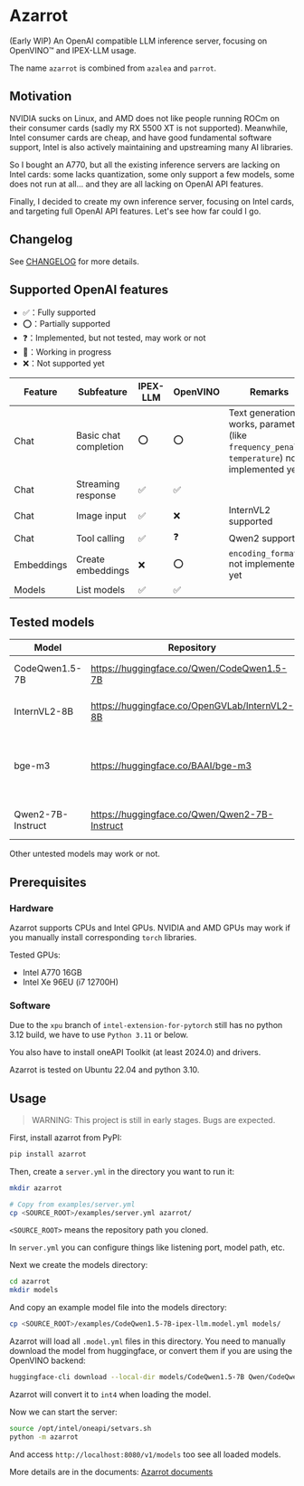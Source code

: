 # Azarrot

(Early WIP) An OpenAI compatible LLM inference server, focusing on OpenVINO™ and IPEX-LLM usage.

The name `azarrot` is combined from `azalea` and `parrot`.

## Motivation

NVIDIA sucks on Linux, and AMD does not like people running ROCm on their consumer cards (sadly my RX 5500 XT is not supported).
Meanwhile, Intel consumer cards are cheap, and have good fundamental software support, Intel is also actively maintaining and upstreaming many AI libraries.

So I bought an A770, but all the existing inference servers are lacking on Intel cards: some lacks quantization, some only support a few models, some does not run at all... and they are all lacking on OpenAI API features.

Finally, I decided to create my own inference server, focusing on Intel cards, and targeting full OpenAI API features.
Let's see how far could I go.

## Changelog

See [CHANGELOG](./CHANGELOG.md) for more details.

## Supported OpenAI features

- ✅：Fully supported
- ⭕：Partially supported
- ❓：Implemented, but not tested, may work or not
- 🚧：Working in progress
- ❌：Not supported yet

|Feature|Subfeature|IPEX-LLM|OpenVINO|Remarks|
|-------|----------|--------|--------|-------|
|Chat|Basic chat completion|⭕|⭕|Text generation works, parameters (like `frequency_penalty`, `temperature`) not implemented yet|
|Chat|Streaming response|✅|✅||
|Chat|Image input|✅|❌|InternVL2 supported|
|Chat|Tool calling|✅|❓|Qwen2 supported|
|Embeddings|Create embeddings|❌|⭕|`encoding_format` not implemented yet|
|Models|List models|✅|✅||

## Tested models

|Model|Repository|Device|Backend|Remarks|
|-----|----------|------|-------|-------|
|CodeQwen1.5-7B|https://huggingface.co/Qwen/CodeQwen1.5-7B|Intel GPU|IPEX-LLM, OpenVINO||
|InternVL2-8B|https://huggingface.co/OpenGVLab/InternVL2-8B|Intel GPU|IPEX-LLM|Image input supported|
|bge-m3|https://huggingface.co/BAAI/bge-m3|Intel GPU, CPU|OpenVINO|Accuracy may decrease if quantized to int8|
|Qwen2-7B-Instruct|https://huggingface.co/Qwen/Qwen2-7B-Instruct|Intel GPU|IPEX-LLM|Tool calling supported|

Other untested models may work or not.

## Prerequisites

### Hardware

Azarrot supports CPUs and Intel GPUs. NVIDIA and AMD GPUs may work if you manually install corresponding `torch` libraries.

Tested GPUs:

- Intel A770 16GB
- Intel Xe 96EU (i7 12700H)

### Software

Due to the `xpu` branch of `intel-extension-for-pytorch` still has no python 3.12 build, we have to use `Python 3.11` or below.

You also have to install oneAPI Toolkit (at least 2024.0) and drivers.

Azarrot is tested on Ubuntu 22.04 and python 3.10.

## Usage

> WARNING: This project is still in early stages. Bugs are expected.

First, install azarrot from PyPI:

```bash
pip install azarrot
```

Then, create a `server.yml` in the directory you want to run it:

```bash
mkdir azarrot

# Copy from examples/server.yml
cp <SOURCE_ROOT>/examples/server.yml azarrot/
```

`<SOURCE_ROOT>` means the repository path you cloned.

In `server.yml` you can configure things like listening port, model path, etc.

Next we create the models directory:

```bash
cd azarrot
mkdir models
```

And copy an example model file into the models directory:

```bash
cp <SOURCE_ROOT>/examples/CodeQwen1.5-7B-ipex-llm.model.yml models/
```

Azarrot will load all `.model.yml` files in this directory.
You need to manually download the model from huggingface, or convert them if you are using the OpenVINO backend:

```bash
huggingface-cli download --local-dir models/CodeQwen1.5-7B Qwen/CodeQwen1.5-7B
```

Azarrot will convert it to `int4` when loading the model.

Now we can start the server:

```bash
source /opt/intel/oneapi/setvars.sh
python -m azarrot
```

And access `http://localhost:8080/v1/models` too see all loaded models.

More details are in the documents: [Azarrot documents](https://notsyncing.github.io/azarrot/)